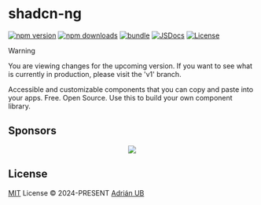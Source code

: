 # shadcn-ng

[![npm version][npm-version-src]][npm-version-href]
[![npm downloads][npm-downloads-src]][npm-downloads-href]
[![bundle][bundle-src]][bundle-href]
[![JSDocs][jsdocs-src]][jsdocs-href]
[![License][license-src]][license-href]

> [!WARNING]
> You are viewing changes for the upcoming version. If you want to see what is currently in production, please visit the 'v1' branch.

Accessible and customizable components that you can copy and paste into your apps. Free. Open Source. Use this to build your own component library.

## Sponsors

<p align="center">
  <a href="https://cdn.jsdelivr.net/gh/adrian-ub/static/sponsors.svg">
    <img src='https://cdn.jsdelivr.net/gh/adrian-ub/static/sponsors.svg'/>
  </a>
</p>

## License

[MIT](./LICENSE) License © 2024-PRESENT [Adrián UB](https://github.com/adrian-ub)

<!-- Badges -->

[npm-version-src]: https://img.shields.io/npm/v/shadcn-ng?style=flat&colorA=080f12&colorB=1fa669
[npm-version-href]: https://npmjs.com/package/shadcn-ng
[npm-downloads-src]: https://img.shields.io/npm/dm/shadcn-ng?style=flat&colorA=080f12&colorB=1fa669
[npm-downloads-href]: https://npmjs.com/package/shadcn-ng
[bundle-src]: https://img.shields.io/bundlephobia/minzip/shadcn-ng?style=flat&colorA=080f12&colorB=1fa669&label=minzip
[bundle-href]: https://bundlephobia.com/result?p=shadcn-ng
[license-src]: https://img.shields.io/github/license/adrian-ub/shadcn-ng.svg?style=flat&colorA=080f12&colorB=1fa669
[license-href]: https://github.com/adrian-ub/shadcn-ng/blob/main/LICENSE
[jsdocs-src]: https://img.shields.io/badge/jsdocs-reference-080f12?style=flat&colorA=080f12&colorB=1fa669
[jsdocs-href]: https://www.jsdocs.io/package/shadcn-ng
